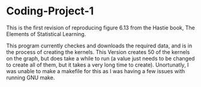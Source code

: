 # Coding-Project-1

This is the first revision of reproducing figure 6.13 from the Hastie book, The Elements of Statistical Learning.

This program currently checkes and downloads the required data, and is in the process of creating the kernels.
This Version creates 50 of the kernels on the graph, but does take a while to run (a value just needs to be changed to create all of them, but it takes a very long time to create). Unortunatly, I was unable to make a makefile for this as I was having a few issues with running GNU make. 

